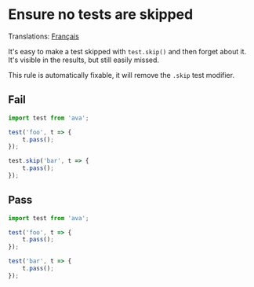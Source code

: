 # Ensure no tests are skipped

Translations: [Français](https://github.com/avajs/ava-docs/blob/master/fr_FR/related/eslint-plugin-ava/docs/rules/no-skip-test.md)

It's easy to make a test skipped with `test.skip()` and then forget about it. It's visible in the results, but still easily missed.

This rule is automatically fixable, it will remove the `.skip` test modifier. 


## Fail

```js
import test from 'ava';

test('foo', t => {
	t.pass();
});

test.skip('bar', t => {
	t.pass();
});
```


## Pass

```js
import test from 'ava';

test('foo', t => {
	t.pass();
});

test('bar', t => {
	t.pass();
});
```
